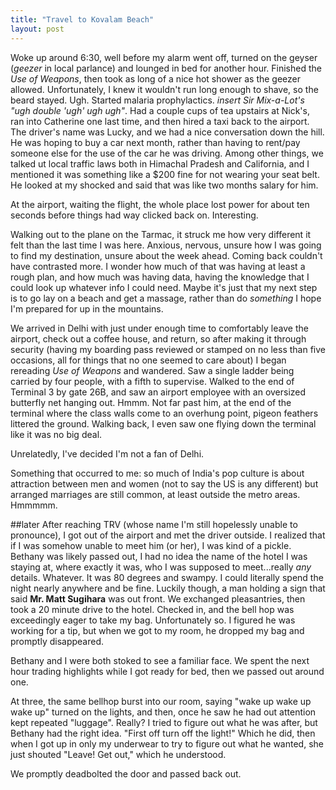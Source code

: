 ```yaml
---
title: "Travel to Kovalam Beach"
layout: post
---
```


Woke up around 6:30, well before my alarm went off, turned on the geyser (*geezer* in local parlance) and lounged in bed for another hour. Finished the *Use of Weapons*, then took as long of  a nice hot shower as the geezer allowed. Unfortunately, I knew it wouldn't run long enough to shave, so the beard stayed. Ugh. Started malaria prophylactics. *insert Sir Mix-a-Lot's "ugh double 'ugh' ugh ugh"*. Had a couple cups of tea upstairs at Nick's, ran into Catherine one last time, and then hired a taxi back to the airport. The driver's name was Lucky, and we had a nice conversation down the hill. He was hoping to buy a car next month, rather than having to rent/pay someone else for the use of the car he was driving. Among other things, we talked ut local traffic laws both in Himachal Pradesh and California, and I mentioned it was something like a $200 fine for not wearing your seat belt. He looked at my shocked and said that was like two months salary for him.

At the airport, waiting the flight, the whole place lost power for about ten seconds before things had way clicked back on. Interesting.

Walking out to the plane on the Tarmac, it struck me how very different it felt than the last time I was here. Anxious, nervous, unsure how I was going to find my destination, unsure about the week ahead. Coming back couldn't have contrasted more. I wonder how much of that was having at least a rough plan, and how much was having data, having the knowledge that I could look up whatever info I could need. Maybe it's just that my next step is to go lay on a beach and get a massage, rather than do *something* I hope I'm prepared for up in the mountains. 

We arrived in Delhi with just under enough time to comfortably leave the airport, check out a coffee house, and return, so after making it through security (having my boarding pass reviewed or stamped on no less than five occasions, all for things that no one seemed to care about) I began rereading *Use of Weapons* and wandered. Saw a single ladder being carried by four people, with a fifth to supervise. Walked to the end of Terminal 3 by gate 26B, and saw an airport employee with an oversized butterfly net hanging out. Hmmm. Not far past him, at the end of the terminal where the class walls come to an overhung point, pigeon feathers littered the ground. Walking back, I even saw one flying down the terminal like it was no big deal.

Unrelatedly, I've decided I'm not a fan of Delhi.

Something that occurred to me: so much of India's pop culture is about attraction between men and women (not to say the US is any different) but arranged marriages are still common, at least outside the metro areas. Hmmmmm.

##later
After reaching TRV (whose name I'm still hopelessly unable to pronounce), I got out of the airport and met the driver outside. I realized that if I was somehow unable to meet him (or her), I was kind of a pickle. Bethany was likely passed out, I had no idea the name of the hotel I was staying at, where exactly it was, who I was supposed to meet...really *any* details. Whatever. It was 80 degrees and swampy. I could literally spend the night nearly anywhere and be fine. Luckily though, a man holding a sign that said **Mr. Matt Sugihara** was out front. We exchanged pleasantries, then took a 20 minute drive to the hotel. Checked in, and the bell hop was exceedingly eager to take my bag. Unfortunately so. I figured he was working for a tip, but when we got to my room, he dropped my bag and promptly disappeared.

Bethany and I were both stoked to see a familiar face. We spent the next hour trading highlights while I got ready for bed, then we passed out around one.

At three, the same bellhop burst into our room, saying "wake up wake up wake up" turned on the lights, and then, once he saw he had out attention kept repeated "luggage". Really? I tried to figure out what he was after, but Bethany had the right idea. "First off turn off the light!" Which he did, then when I got up in only my underwear to try to figure out what he wanted, she just shouted "Leave! Get out," which he understood.

We promptly deadbolted the door and passed back out.
